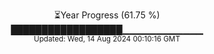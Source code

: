<p align="center">
⏳Year Progress (61.75 %)<br>
██████████████████▁▁▁▁▁▁▁▁▁▁▁▁ <br>
<sub>Updated: Wed, 14 Aug 2024 00:10:16 GMT</sub>
</p>

